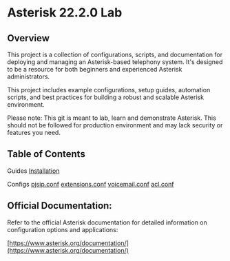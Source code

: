 # Asterisk 22.2.0 Lab

## Overview

This project is a collection of configurations, scripts, and documentation for deploying and managing an Asterisk-based telephony system. It's designed to be a resource for both beginners and experienced Asterisk administrators.

This project includes example configurations, setup guides, automation scripts, and best practices for building a robust and scalable Asterisk environment.

Please note: This git is meant to lab, learn and demonstrate Asterisk. This should not be followed for production environment and may lack security or features you need.

## Table of Contents

Guides
[Installation](/guides/Installation.md)

Configs
[pjsip.conf](https://github.com/brickbuckett/Asterisk-022.2-Lab/blob/main/configs/pjsip.conf)
[extensions.conf](https://github.com/brickbuckett/Asterisk-022.2-Lab/blob/main/configs/extensions.conf)
[voicemail.conf](https://github.com/brickbuckett/Asterisk-022.2-Lab/blob/main/configs/voicemail.conf)
[acl.conf](https://github.com/brickbuckett/Asterisk-022.2-Lab/blob/main/configs/acl.conf)

## Official Documentation:
Refer to the official Asterisk documentation for detailed information on configuration options and applications:

[https://www.asterisk.org/documentation/](https://www.asterisk.org/documentation/)
